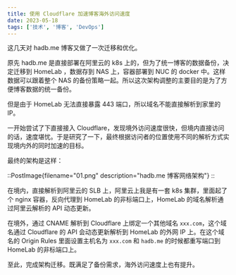 ```yaml
---
title: 使用 Cloudflare 加速博客海外访问速度
date: 2023-05-18
tags: ['技术', '博客', 'DevOps']
---
```


这几天对 hadb.me 博客又做了一次迁移和优化。

原先 hadb.me 是直接部署在阿里云的 k8s 上的，但为了统一博客的数据备份，决定迁移到 HomeLab ，数据存到 NAS 上，容器部署到 NUC 的 docker 中。这样数据可以跟着整个 NAS 的备份策略一起。所以这次架构调整的主要目的是为了方便博客数据的统一备份。

但是由于 HomeLab 无法直接暴露 443 端口，所以域名不能直接解析到家里的 IP。

一开始尝试了下直接接入 Cloudflare，发现境外访问速度很快，但境内直接访问的话，速度堪忧。于是研究了一下，最终根据访问者的位置使用不同的解析方式实现境内外的同时加速的目标。

最终的架构是这样：

::PostImage{filename="01.png" description="hadb.me 博客网络架构"}
::

在境内，直接解析到阿里云的 SLB 上，阿里云上我是有一套 k8s 集群，里面起了个 nginx 容器，反向代理到 HomeLab 的非标端口上，HomeLab 的域名解析通过阿里云解析的 API 动态更新。

在境外，通过 CNAME 解析到 Cloudflare 上绑定一个其他域名 `xxx.com`，这个域名通过 Cloudflare 的 API 会动态更新解析到 HomeLab 的外网 IP 上。在这个域名的 Origin Rules 里面设置主机名为 `xxx.com` 和 `hadb.me` 的时候都重写端口到 HomeLab 的非标端口上。

至此，完成架构迁移。既满足了备份需求，海外访问速度上也有提升。
